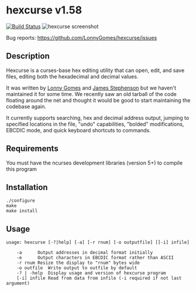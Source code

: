 hexcurse v1.58
=====================================
[![Build Status](https://travis-ci.org/Kerrigan29a/hexcurse.svg)](https://travis-ci.org/Kerrigan29a/hexcurse)
![hexcurse screenshot](http://lonnygomes.github.io/screenshots/hexcurse2-ss.jpg)

Bug reports: https://github.com/LonnyGomes/hexcurse/issues


Description
-----------
Hexcurse is a curses-base hex editing utility that can open, edit, and save files, editing both the hexadecimal and decimal values.

It was written by [Lonny Gomes](https://twitter.com/lonnygomes) and [James Stephenson](https://plus.google.com/u/0/103174459258175070784/about) but we haven't maintained it for some time. We recently saw an old tarball of the code floating around the net and thought it would be good to start maintaining the codebase again.

It currently supports searching, hex and decimal address output, jumping to specified locations in the file, "undo" capabilities, "bolded" modifications, EBCDIC mode, and quick keyboard shortcuts to commands.


Requirements
------------
You must have the ncurses development libraries (version 5+) to compile this program


Installation
------------

    ./configure
    make
    make install

Usage
-----

    usage: hexcurse [-?|help] [-a] [-r rnum] [-o outputfile] [[-i] infile]

        -a      Output addresses in decimal format initially
        -e      Output characters in EBCDIC format rather than ASCII
        -r rnum Resize the display to "rnum" bytes wide
        -o outfile  Write output to outfile by default
        -? | -help  Display usage and version of hexcurse program
        [-i] infile Read from data from infile (-i required if not last argument)
